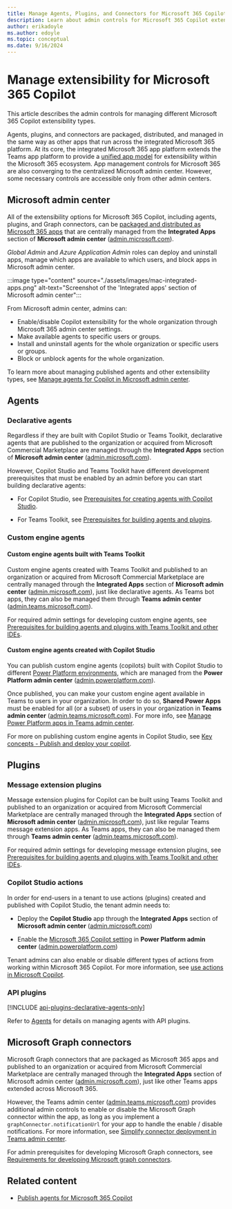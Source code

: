 ```yaml
---
title: Manage Agents, Plugins, and Connectors for Microsoft 365 Copilot
description: Learn about admin controls for Microsoft 365 Copilot extensibility.
author: erikadoyle
ms.author: edoyle
ms.topic: conceptual
ms.date: 9/16/2024
---
```


# Manage extensibility for Microsoft 365 Copilot

This article describes the admin controls for managing different Microsoft 365 Copilot extensibility types.

Agents, plugins, and connectors are packaged, distributed, and managed in the same way as other apps that run across the integrated Microsoft 365 platform. At its core, the integrated Microsoft 365 app platform extends the Teams app platform to provide a [unified app model](agents-are-apps.md) for extensibility within the Microsoft 365 ecosystem. App management controls for Microsoft 365 are also converging to the centralized Microsoft admin center. However, some necessary controls are accessible only from other admin centers.

## Microsoft admin center

All of the extensibility options for Microsoft 365 Copilot, including agents, plugins, and Graph connectors, can be [packaged and distributed as Microsoft 365 apps](./agents-are-apps.md) that are centrally managed from the **Integrated Apps** section of **Microsoft admin center** ([admin.microsoft.com](https://admin.microsoft.com)).

*Global Admin* and *Azure Application Admin* roles can deploy and uninstall apps, manage which apps are available to which users, and block apps in Microsoft admin center.

:::image type="content" source="./assets/images/mac-integrated-apps.png" alt-text="Screenshot of the 'Integrated apps' section of Microsoft admin center":::

From Microsoft admin center, admins can:

- Enable/disable Copilot extensibility for the whole organization through Microsoft 365 admin center settings.
- Make available agents to specific users or groups.
- Install and uninstall agents for the whole organization or specific users or groups.
- Block or unblock agents for the whole organization.

To learn more about managing published agents and other extensibility types, see [Manage agents for Copilot in Microsoft admin center](/microsoft-365/admin/manage/manage-plugins-for-copilot-in-integrated-apps?context=/microsoft-365-copilot/extensibility/context).

## Agents

### Declarative agents

Regardless if they are built with Copilot Studio or Teams Toolkit, declarative agents that are published to the organization or acquired from Microsoft Commercial Marketplace are managed through the **Integrated Apps** section of **Microsoft admin center** ([admin.microsoft.com](https://admin.microsoft.com)).

However, Copilot Studio and Teams Toolkit have different development prerequisites that must be enabled by an admin before you can start building declarative agents:

- For Copilot Studio, see [Prerequisites for creating agents with Copilot Studio](/microsoft-copilot-studio/microsoft-copilot-extend-copilot-extensions#prerequisites).

- For Teams Toolkit, see [Prerequisites for building agents and plugins](./prerequisites.md#teams-toolkit-requirements).

### Custom engine agents

#### Custom engine agents built with Teams Toolkit

Custom engine agents created with Teams Toolkit and published to an organization or acquired from Microsoft Commercial Marketplace are centrally managed through the **Integrated Apps** section of **Microsoft admin center** ([admin.microsoft.com](https://admin.microsoft.com)), just like declarative agents. As Teams bot apps, they can also be managed them through **Teams admin center** ([admin.teams.microsoft.com](https://admin.teams.microsoft.com/)).

For required admin settings for developing custom engine agents, see [Prerequisites for building agents and plugins with Teams Toolkit and other IDEs](./prerequisites.md#teams-toolkit-requirements).

#### Custom engine agents created with Copilot Studio

You can publish custom engine agents (copilots) built with Copilot Studio to different [Power Platform environments](/microsoft-copilot-studio/environments-first-run-experience), which are managed from the **Power Platform admin center** ([admin.powerplatform.com](https://admin.powerplatform.com)).

Once published, you can make your custom engine agent available in Teams to users in your organization. In order to do so, **Shared Power Apps** must be enabled for all (or a subset) of users in your organization in **Teams admin center** ([admin.teams.microsoft.com](https://admin.teams.microsoft.com/)). For more info, see [Manage Power Platform apps in Teams admin center](/microsoftteams/manage-power-platform-apps).

For more on publishing custom engine agents in Copilot Studio, see [Key concepts - Publish and deploy your copilot](/microsoft-copilot-studio/publication-fundamentals-publish-channels).

## Plugins

### Message extension plugins

Message extension plugins for Copilot can be built using Teams Toolkit and published to an organization or acquired from Microsoft Commercial Marketplace are centrally managed through the **Integrated Apps** section of **Microsoft admin center** ([admin.microsoft.com](https://admin.microsoft.com)), just like regular Teams message extension apps. As Teams  apps, they can also be managed them through **Teams admin center** ([admin.teams.microsoft.com](https://admin.teams.microsoft.com/)).

For required admin settings for developing message extension plugins, see [Prerequisites for building agents and plugins with Teams Toolkit and other IDEs](./prerequisites.md#teams-toolkit-requirements).

### Copilot Studio actions

In order for end-users in a tenant to use actions (plugins) created and published with Copilot Studio, the tenant admin needs to:

- Deploy the **Copilot Studio** app through the **Integrated Apps** section of **Microsoft admin center** ([admin.microsoft.com](https://admin.microsoft.com))

- Enable the [Microsoft 365 Copilot setting](/microsoft-copilot-studio/copilot-plugins-overview#enable-or-disable-copilot-for-microsoft-365-in-power-platform-admin-center-admin) in **Power Platform admin center** ([admin.powerplatform.com](https://admin.powerplatform.com))

Tenant admins can also enable or disable different types of actions from working within Microsoft 365 Copilot. For more information, see [use actions in Microsoft Copilot](/microsoft-copilot-studio/copilot-plugins-overview#use-actions-in-microsoft-copilot).

### API plugins

[!INCLUDE [api-plugins-declarative-agents-only](includes/api-plugins-declarative-agents-only.md)]

Refer to [Agents](#agents) for details on managing agents with API plugins.

## Microsoft Graph connectors

Microsoft Graph connectors that are packaged as Microsoft 365 apps and published to an organization or acquired from Microsoft Commercial Marketplace are centrally managed through the **Integrated Apps** section of Microsoft admin center ([admin.microsoft.com](https://admin.microsoft.com)), just like other Teams apps extended across Microsoft 365.

However, the Teams admin center ([admin.teams.microsoft.com](https://admin.teams.microsoft.com/)) provides additional admin controls to enable or disable the Microsoft Graph connector within the app, as long as you implement a `graphConnector.notificationUrl` for your app to handle the enable / disable notifications. For more information, see [Simplify connector deployment in Teams admin center](/graph/connecting-external-content-deploy-teams?context=/microsoft-365-copilot/extensibility/context).

For admin prerequisites for developing Microsoft Graph connectors, see [Requirements for developing Microsoft graph connectors](overview-graph-connector.md#requirements-for-microsoft-graph-connectors).

## Related content

- [Publish agents for Microsoft 365 Copilot](publish.md)
